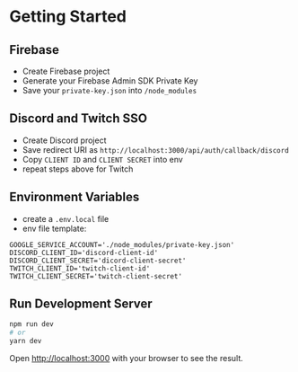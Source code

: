 # Getting Started

## Firebase

- Create Firebase project
- Generate your Firebase Admin SDK Private Key
- Save your ```private-key.json``` into ```/node_modules```

## Discord and Twitch SSO

- Create Discord project
- Save redirect URI as ```http://localhost:3000/api/auth/callback/discord```
- Copy ```CLIENT ID``` and ```CLIENT SECRET``` into env
- repeat steps above for Twitch

## Environment Variables

- create a ```.env.local``` file
- env file template:
```
GOOGLE_SERVICE_ACCOUNT='./node_modules/private-key.json'
DISCORD_CLIENT_ID='discord-client-id'
DISCORD_CLIENT_SECRET='dicord-client-secret'
TWITCH_CLIENT_ID='twitch-client-id'
TWITCH_CLIENT_SECRET='twitch-client-secret'
```

## Run Development Server

```bash
npm run dev
# or
yarn dev
```

Open [http://localhost:3000](http://localhost:3000) with your browser to see the result.

